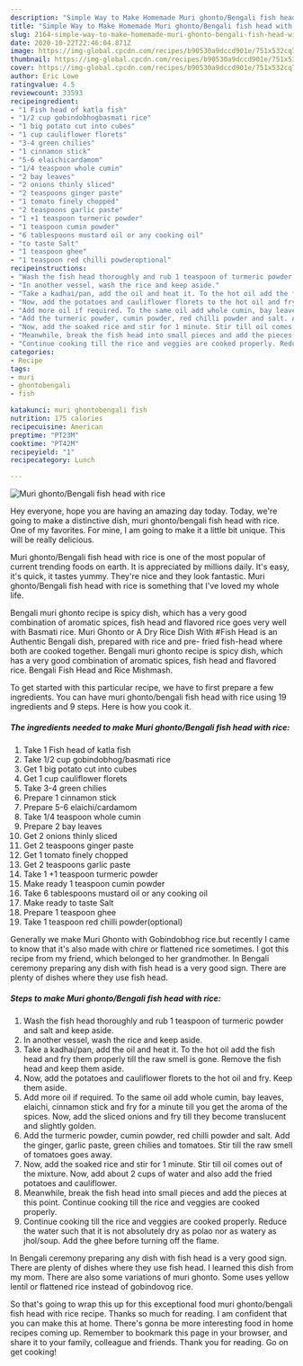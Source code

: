 ```yaml
---
description: "Simple Way to Make Homemade Muri ghonto/Bengali fish head with rice"
title: "Simple Way to Make Homemade Muri ghonto/Bengali fish head with rice"
slug: 2164-simple-way-to-make-homemade-muri-ghonto-bengali-fish-head-with-rice
date: 2020-10-22T22:46:04.871Z
image: https://img-global.cpcdn.com/recipes/b90530a9dccd901e/751x532cq70/muri-ghontobengali-fish-head-with-rice-recipe-main-photo.jpg
thumbnail: https://img-global.cpcdn.com/recipes/b90530a9dccd901e/751x532cq70/muri-ghontobengali-fish-head-with-rice-recipe-main-photo.jpg
cover: https://img-global.cpcdn.com/recipes/b90530a9dccd901e/751x532cq70/muri-ghontobengali-fish-head-with-rice-recipe-main-photo.jpg
author: Eric Lowe
ratingvalue: 4.5
reviewcount: 33593
recipeingredient:
- "1 Fish head of katla fish"
- "1/2 cup gobindobhogbasmati rice"
- "1 big potato cut into cubes"
- "1 cup cauliflower florets"
- "3-4 green chilies"
- "1 cinnamon stick"
- "5-6 elaichicardamom"
- "1/4 teaspoon whole cumin"
- "2 bay leaves"
- "2 onions thinly sliced"
- "2 teaspoons ginger paste"
- "1 tomato finely chopped"
- "2 teaspoons garlic paste"
- "1 +1 teaspoon turmeric powder"
- "1 teaspoon cumin powder"
- "6 tablespoons mustard oil or any cooking oil"
- "to taste Salt"
- "1 teaspoon ghee"
- "1 teaspoon red chilli powderoptional"
recipeinstructions:
- "Wash the fish head thoroughly and rub 1 teaspoon of turmeric powder and salt and keep aside."
- "In another vessel, wash the rice and keep aside."
- "Take a kadhai/pan, add the oil and heat it. To the hot oil add the fish head and fry them properly till the raw smell is gone. Remove the fish head and keep them aside."
- "Now, add the potatoes and cauliflower florets to the hot oil and fry. Keep them aside."
- "Add more oil if required. To the same oil add whole cumin, bay leaves, elaichi, cinnamon stick and fry for a minute till you get the aroma of the spices. Now, add the sliced onions and fry till they become translucent and slightly golden."
- "Add the turmeric powder, cumin powder, red chilli powder and salt. Add the ginger, garlic paste, green chilies and tomatoes. Stir till the raw smell of tomatoes goes away."
- "Now, add the soaked rice and stir for 1 minute. Stir till oil comes out of the mixture. Now, add about 2 cups of water and also add the fried potatoes and cauliflower."
- "Meanwhile, break the fish head into small pieces and add the pieces at this point. Continue cooking till the rice and veggies are cooked properly."
- "Continue cooking till the rice and veggies are cooked properly. Reduce the water such that it is not absolutely dry as polao nor as watery as jhol/soup. Add the ghee before turning off the flame."
categories:
- Recipe
tags:
- muri
- ghontobengali
- fish

katakunci: muri ghontobengali fish 
nutrition: 175 calories
recipecuisine: American
preptime: "PT23M"
cooktime: "PT42M"
recipeyield: "1"
recipecategory: Lunch

---
```



![Muri ghonto/Bengali fish head with rice](https://img-global.cpcdn.com/recipes/b90530a9dccd901e/751x532cq70/muri-ghontobengali-fish-head-with-rice-recipe-main-photo.jpg)

Hey everyone, hope you are having an amazing day today. Today, we're going to make a distinctive dish, muri ghonto/bengali fish head with rice. One of my favorites. For mine, I am going to make it a little bit unique. This will be really delicious.

Muri ghonto/Bengali fish head with rice is one of the most popular of current trending foods on earth. It is appreciated by millions daily. It's easy, it's quick, it tastes yummy. They're nice and they look fantastic. Muri ghonto/Bengali fish head with rice is something that I've loved my whole life.

Bengali muri ghonto recipe is spicy dish, which has a very good combination of aromatic spices, fish head and flavored rice goes very well with Basmati rice. Muri Ghonto or A Dry Rice Dish With #Fish Head is an Authentic Bengali dish, prepared with rice and pre- fried fish-head where both are cooked together. Bengali muri ghonto recipe is spicy dish, which has a very good combination of aromatic spices, fish head and flavored rice. Bengali Fish Head and Rice Mishmash.


To get started with this particular recipe, we have to first prepare a few ingredients. You can have muri ghonto/bengali fish head with rice using 19 ingredients and 9 steps. Here is how you cook it.

<!--inarticleads1-->

##### The ingredients needed to make Muri ghonto/Bengali fish head with rice:

1. Take 1 Fish head of katla fish
1. Take 1/2 cup gobindobhog/basmati rice
1. Get 1 big potato cut into cubes
1. Get 1 cup cauliflower florets
1. Take 3-4 green chilies
1. Prepare 1 cinnamon stick
1. Prepare 5-6 elaichi/cardamom
1. Take 1/4 teaspoon whole cumin
1. Prepare 2 bay leaves
1. Get 2 onions thinly sliced
1. Get 2 teaspoons ginger paste
1. Get 1 tomato finely chopped
1. Get 2 teaspoons garlic paste
1. Take 1 +1 teaspoon turmeric powder
1. Make ready 1 teaspoon cumin powder
1. Take 6 tablespoons mustard oil or any cooking oil
1. Make ready to taste Salt
1. Prepare 1 teaspoon ghee
1. Take 1 teaspoon red chilli powder(optional)


Generally we make Muri Ghonto with Gobindobhog rice.but recently I came to know that it&#39;s also made with chire or flattened rice sometimes. I got this recipe from my friend, which belonged to her grandmother. In Bengali ceremony preparing any dish with fish head is a very good sign. There are plenty of dishes where they use fish head. 

<!--inarticleads2-->

##### Steps to make Muri ghonto/Bengali fish head with rice:

1. Wash the fish head thoroughly and rub 1 teaspoon of turmeric powder and salt and keep aside.
1. In another vessel, wash the rice and keep aside.
1. Take a kadhai/pan, add the oil and heat it. To the hot oil add the fish head and fry them properly till the raw smell is gone. Remove the fish head and keep them aside.
1. Now, add the potatoes and cauliflower florets to the hot oil and fry. Keep them aside.
1. Add more oil if required. To the same oil add whole cumin, bay leaves, elaichi, cinnamon stick and fry for a minute till you get the aroma of the spices. Now, add the sliced onions and fry till they become translucent and slightly golden.
1. Add the turmeric powder, cumin powder, red chilli powder and salt. Add the ginger, garlic paste, green chilies and tomatoes. Stir till the raw smell of tomatoes goes away.
1. Now, add the soaked rice and stir for 1 minute. Stir till oil comes out of the mixture. Now, add about 2 cups of water and also add the fried potatoes and cauliflower.
1. Meanwhile, break the fish head into small pieces and add the pieces at this point. Continue cooking till the rice and veggies are cooked properly.
1. Continue cooking till the rice and veggies are cooked properly. Reduce the water such that it is not absolutely dry as polao nor as watery as jhol/soup. Add the ghee before turning off the flame.


In Bengali ceremony preparing any dish with fish head is a very good sign. There are plenty of dishes where they use fish head. I learned this dish from my mom. There are also some variations of muri ghonto. Some uses yellow lentil or flattened rice instead of gobindovog rice. 

So that's going to wrap this up for this exceptional food muri ghonto/bengali fish head with rice recipe. Thanks so much for reading. I am confident that you can make this at home. There's gonna be more interesting food in home recipes coming up. Remember to bookmark this page in your browser, and share it to your family, colleague and friends. Thank you for reading. Go on get cooking!
